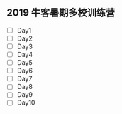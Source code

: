 ## 2019 牛客暑期多校训练营
- [ ] Day1
- [ ] Day2
- [ ] Day3
- [ ] Day4
- [ ] Day5
- [ ] Day6
- [ ] Day7
- [ ] Day8
- [ ] Day9
- [ ] Day10
